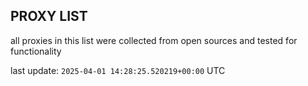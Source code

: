 ## PROXY LIST

all proxies in this list were collected from open sources and tested for functionality

last update: `2025-04-01 14:28:25.520219+00:00` UTC